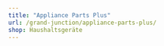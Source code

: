 ```yaml
---
title: "Appliance Parts Plus"
url: /grand-junction/appliance-parts-plus/
shop: Haushaltsgeräte
---
```

